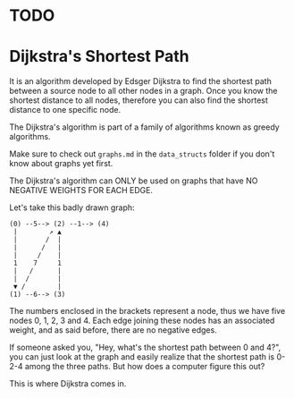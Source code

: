 # TODO

# Dijkstra's Shortest Path

It is an algorithm developed by Edsger Dijkstra to find the shortest path
between a source node to all other nodes in a graph. Once you know the shortest
distance to all nodes, therefore you can also find the shortest distance to one
specific node.

The Dijkstra's algorithm is part of a family of algorithms known as greedy
algorithms.

Make sure to check out `graphs.md` in the `data_structs` folder if you don't know
about graphs yet first.

The Dijkstra's algorithm can ONLY be used on graphs that have NO NEGATIVE
WEIGHTS FOR EACH EDGE.

Let's take this badly drawn graph:

```
(0) --5--> (2) --1--> (4)
 |        ↗ ▲
 |       /  |
 |      /   |
 |     /    |
 1    7     1
 |   /      |
 |  /       |
 ▼ /        |
(1) --6--> (3)
```

The numbers enclosed in the brackets represent a node, thus we have five nodes
0, 1, 2, 3 and 4. Each edge joining these nodes has an associated weight, and as
said before, there are no negative edges.

If someone asked you, "Hey, what's the shortest path between 0 and 4?", you can
just look at the graph and easily realize that the shortest path is 0-2-4 among
the three paths. But how does a computer figure this out?

This is where Dijkstra comes in.
